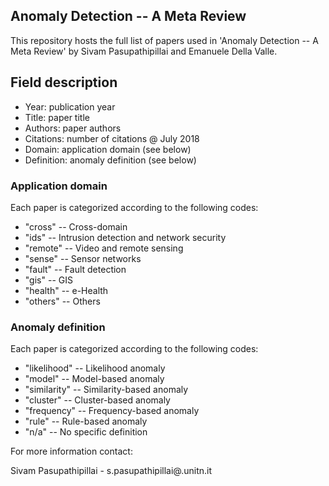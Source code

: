 ## Anomaly Detection -- A Meta Review

This repository hosts the full list of papers used in 'Anomaly Detection -- A Meta Review' by Sivam Pasupathipillai and Emanuele Della Valle.

## Field description
- Year: publication year
- Title: paper title
- Authors: paper authors
- Citations: number of citations @ July 2018
- Domain: application domain (see below)
- Definition: anomaly definition (see below)

### Application domain
Each paper is categorized according to the following codes:

- "cross" -- Cross-domain
- "ids" -- Intrusion detection and network security
- "remote" -- Video and remote sensing
- "sense" -- Sensor networks
- "fault" -- Fault detection
- "gis" -- GIS
- "health" -- e-Health
- "others" -- Others

### Anomaly definition
Each paper is categorized according to the following codes:

- "likelihood" -- Likelihood anomaly
- "model" -- Model-based anomaly
- "similarity" -- Similarity-based anomaly
- "cluster" -- Cluster-based anomaly
- "frequency" -- Frequency-based anomaly
- "rule" -- Rule-based anomaly
- "n/a" -- No specific definition

For more information contact:

Sivam Pasupathipillai - s.pasupathipillai@.unitn.it